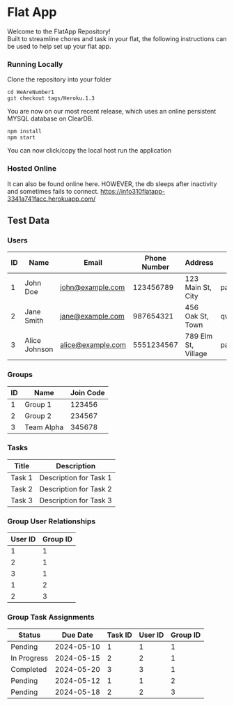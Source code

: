 # Flat App 

Welcome to the FlatApp Repository!\
Built to streamline chores and task in your flat, the following instructions can be used to help set up your flat app.

### Running Locally

Clone the repository into your folder

```
cd WeAreNumber1
git checkout tags/Heroku.1.3
```

You are now on our most recent release, which uses an online persistent MYSQL database on ClearDB.


```
npm install
npm start
```

You can now click/copy the local host run the application



### Hosted Online

It can also be found online here. HOWEVER, the db sleeps after inactivity and sometimes fails to connect.
https://info310flatapp-3341a741facc.herokuapp.com/


## Test Data


### Users
|ID| Name          | Email             | Phone Number | Address             | Password     |
|--|---------------|-------------------|--------------|---------------------|--------------|
|1| John Doe      | john@example.com  | 123456789    | 123 Main St, City   | password123  |
|2| Jane Smith    | jane@example.com  | 987654321    | 456 Oak St, Town    | qwerty456    |
|3| Alice Johnson | alice@example.com | 5551234567   | 789 Elm St, Village | pass123      |

### Groups
|ID| Name        | Join Code |
|-|-------------|-----------|
|1 |Group 1     | 123456    |
| 2|Group 2     | 234567    |
| 3|Team Alpha  | 345678    |

### Tasks
| Title  | Description             |
|--------|-------------------------|
| Task 1 | Description for Task 1  |
| Task 2 | Description for Task 2  |
| Task 3 | Description for Task 3  |

### Group User Relationships
| User ID | Group ID |
|---------|----------|
| 1       | 1        |
| 2       | 1        |
| 3       | 1        |
| 1       | 2        |
| 2       | 3        |

### Group Task Assignments
| Status       | Due Date   | Task ID | User ID | Group ID |
|--------------|------------|---------|---------|----------|
| Pending      | 2024-05-10 | 1       | 1       | 1        |
| In Progress  | 2024-05-15 | 2       | 2       | 1        |
| Completed    | 2024-05-20 | 3       | 3       | 1        |
| Pending      | 2024-05-12 | 1       | 1       | 2        |
| Pending      | 2024-05-18 | 2       | 2       | 3        |




